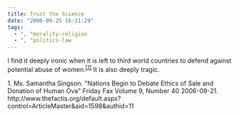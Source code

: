 ```yaml
---
title: Trust the Science
date: "2006-09-25 16:21:29"
tags:
  - ", "morality-religion
  - ", "politics-law
---
```

I find it deeply ironic when it is left to third world countries to defend against potential abuse of women.<sup markdown="1">[\[1\]][ref1]</sup>  It is also deeply tragic. 

<div markdown="1" class="postrefs">
1.  Ms. Samantha Singson.  "Nations Begin to Debate Ethics of Sale and Donation of Human Ova" Friday Fax Volume 9, Number 40  2006-09-21.  http://www.thefactis.org/default.aspx?control=ArticleMaster&aid=1598&authid=11
</div>

[ref1]: http://www.thefactis.org/default.aspx?control=ArticleMaster&aid=1598&authid=11 "Nations Begin to Debate Ethics of Sale and Donation of Human Ova"

